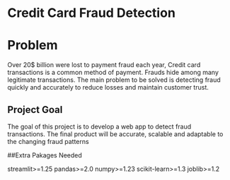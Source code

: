 # Credit Card Fraud Detection

# Problem
Over 20$ billion were lost to payment fraud each year, Credit card transactions is a common method of payment. Frauds hide among many legitimate transactions. The main problem to be solved is detecting fraud quickly and accurately to reduce losses and maintain customer trust.
 
## Project Goal
The goal of this project is to develop a web app to 
detect fraud transactions. The final product will 
be accurate, scalable and adaptable to the changing 
fraud patterns

##Extra Pakages Needed

streamlit>=1.25
pandas>=2.0
numpy>=1.23
scikit-learn>=1.3
joblib>=1.2
